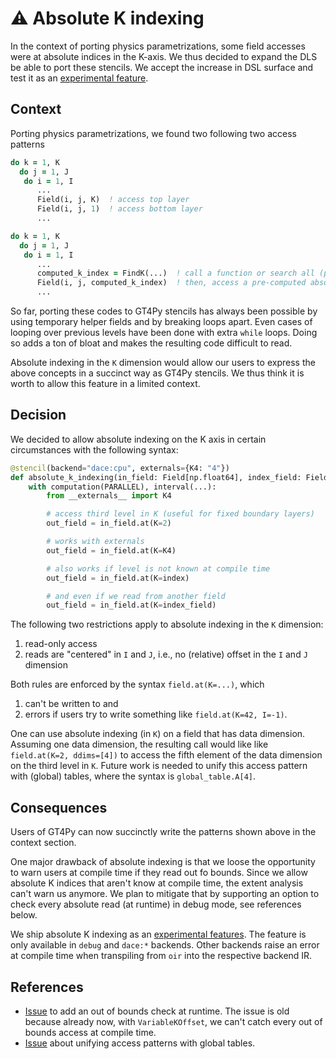 # ⚠️ Absolute K indexing

In the context of porting physics parametrizations, some field accesses were at absolute indices in the K-axis. We thus decided to expand the DLS be able to port these stencils. We accept the increase in DSL surface and test it as an [experimental feature](./general-experimental-features.md).

## Context

Porting physics parametrizations, we found two following two access patterns

```fortran
do k = 1, K
  do j = 1, J
   do i = 1, I
      ...
      Field(i, j, K)  ! access top layer
      Field(i, j, 1)  ! access bottom layer
      ...
```

```fortran
do k = 1, K
  do j = 1, J
   do i = 1, I
      ...
      computed_k_index = FindK(...)  ! call a function or search all (previous) levels
      Field(i, j, computed_k_index)  ! then, access a pre-computed absolute index (e.g. boundary layer)
      ...
```

So far, porting these codes to GT4Py stencils has always been possible by using temporary helper fields and by breaking loops apart. Even cases of looping over previous levels have been done with extra `while` loops. Doing so adds a ton of bloat and makes the resulting code difficult to read.

Absolute indexing in the `K` dimension would allow our users to express the above concepts in a succinct way as GT4Py stencils. We thus think it is worth to allow this feature in a limited context.

## Decision

We decided to allow absolute indexing on the K axis in certain circumstances with the following syntax:

```py
@stencil(backend="dace:cpu", externals={K4: "4"})
def absolute_k_indexing(in_field: Field[np.float64], index_field: Field[IJ, np.int64], out_field: Field[np.float64], index: int) -> None:
    with computation(PARALLEL), interval(...):
        from __externals__ import K4

        # access third level in K (useful for fixed boundary layers)
        out_field = in_field.at(K=2)

        # works with externals
        out_field = in_field.at(K=K4)

        # also works if level is not known at compile time
        out_field = in_field.at(K=index)

        # and even if we read from another field
        out_field = in_field.at(K=index_field)
```

The following two restrictions apply to absolute indexing in the `K` dimension:

1. read-only access
2. reads are "centered" in `I` and `J`, i.e., no (relative) offset in the `I` and `J` dimension

Both rules are enforced by the syntax `field.at(K=...)`, which

1. can't be written to and
2. errors if users try to write something like `field.at(K=42, I=-1)`.

One can use absolute indexing (in `K`) on a field that has data dimension. Assuming one data dimension, the resulting call would like like `field.at(K=2, ddims=[4])` to access the fifth element of the data dimension on the third level in `K`. Future work is needed to unify this access pattern with (global) tables, where the syntax is `global_table.A[4]`.

## Consequences

Users of GT4Py can now succinctly write the patterns shown above in the context section.

One major drawback of absolute indexing is that we loose the opportunity to warn users at compile time if they read out fo bounds. Since we allow absolute K indices that aren't know at compile time, the extent analysis can't warn us anymore. We plan to mitigate that by supporting an option to check every absolute read (at runtime) in debug mode, see references below.

We ship absolute K indexing as an [experimental features](./general-experimental-features.md). The feature is only available in `debug` and `dace:*` backends. Other backends raise an error at compile time when transpiling from `oir` into the respective backend IR.

## References

- [Issue](https://github.com/GridTools/gt4py/issues/1684) to add an out of bounds check at runtime. The issue is old because already now, with `VariableKOffset`, we can't catch every out of bounds access at compile time.
- [Issue](https://github.com/GridTools/gt4py/issues/2282) about unifying access patterns with global tables.

